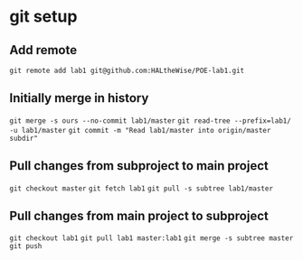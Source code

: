 # git setup

## Add remote
`git remote add lab1 git@github.com:HALtheWise/POE-lab1.git`

## Initially merge in history
`git merge -s ours --no-commit lab1/master`
`git read-tree --prefix=lab1/ -u lab1/master`
`git commit -m "Read lab1/master into origin/master subdir"`

## Pull changes from subproject to main project
`git checkout master`
`git fetch lab1`
`git pull -s subtree lab1/master`

## Pull changes from main project to subproject
`git checkout lab1`
`git pull lab1 master:lab1`
`git merge -s subtree master`
`git push`